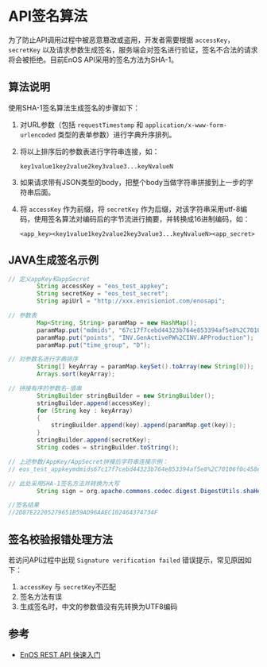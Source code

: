 # API签名算法

为了防止API调用过程中被恶意篡改或盗用，开发者需要根据 `accessKey`，`secretKey` 以及请求参数生成签名，服务端会对签名进行验证，签名不合法的请求将会被拒绝。目前EnOS API采用的签名方法为SHA-1。

## 算法说明

使用SHA-1签名算法生成签名的步骤如下：

1. 对URL参数（包括 `requestTimestamp` 和 `application/x-www-form-urlencoded` 类型的表单参数）进行字典升序排列。

2. 将以上排序后的参数表进行字符串连接，如：

   ```
   key1value1key2value2key3value3...keyNvalueN
   ```

3. 如果请求带有JSON类型的body，把整个body当做字符串拼接到上一步的字符串后面。

4. 将 `accessKey` 作为前缀，将 `secretKey` 作为后缀，对该字符串采用utf-8编码，使用签名算法对编码后的字节流进行摘要，并转换成16进制编码，如：

   ```
   <app_key><key1value1key2value2key3value3...keyNvalueN><app_secret>
   ```

## **JAVA生成签名示例**

```java
// 定义appKey和appSecret
        String accessKey = "eos_test_appkey";
        String secretKey = "eos_test_secret";
        String apiUrl = "http://xxx.envisioniot.com/enosapi";

// 参数表
        Map<String, String> paramMap = new HashMap();
        paramMap.put("mdmids", "67c17f7cebd44323b764e853394af5e8%2C70106f0c458e4b3994e741670d6be659");
        paramMap.put("points", "INV.GenActivePW%2CINV.APProduction");
        paramMap.put("time_group", "D");

// 对参数名进行字典排序
        String[] keyArray = paramMap.keySet().toArray(new String[0]);
        Arrays.sort(keyArray);

// 拼接有序的参数名-值串
        StringBuilder stringBuilder = new StringBuilder();
        stringBuilder.append(accessKey);
        for (String key : keyArray)
        {
            stringBuilder.append(key).append(paramMap.get(key));
        }
        stringBuilder.append(secretKey);
        String codes = stringBuilder.toString();

// 上述参数/AppKey/AppSecret拼接后字符串连接示例：
// eos_test_appkeymdmids67c17f7cebd44323b764e853394af5e8%2C70106f0c458e4b3994e741670d6be659pointsINV.GenActivePW%2CINV.APProductiontime_groupDeos_test_secret

// 此处采用SHA-1签名方法并转换为大写
        String sign = org.apache.commons.codec.digest.DigestUtils.shaHex(codes).toUpperCase();

//签名结果
//2D87E22205279651B59AD96AAEC102464374734F
```

## 签名校验报错处理方法

若访问API过程中出现 `Signature verification failed` 错误提示，常见原因如下：

1.  `accessKey` 与 `secretKey`不匹配
2.  签名方法有误
3.  生成签名时，中文的参数值没有先转换为UTF8编码

## 参考

- [EnOS REST API 快速入门](gettingstarted_api)
